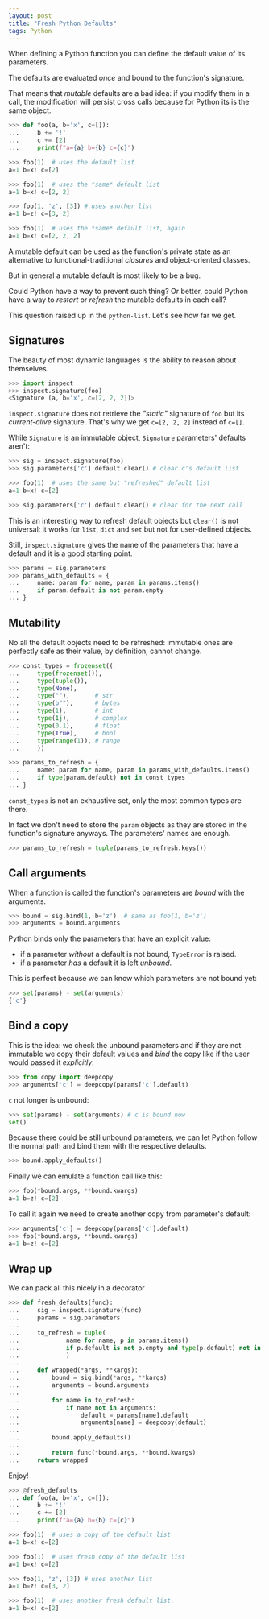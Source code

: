 ```yaml
---
layout: post
title: "Fresh Python Defaults"
tags: Python
---
```


When defining a Python function you can define the default value
of its parameters.

The defaults are evaluated *once* and bound to the function's signature.

That means that *mutable* defaults are a bad idea: if you modify them in
a call, the modification will persist cross calls because for Python
its is the same object.

```python
>>> def foo(a, b='x', c=[]):
...     b += '!'
...     c += [2]
...     print(f"a={a} b={b} c={c}")

>>> foo(1)  # uses the default list
a=1 b=x! c=[2]

>>> foo(1)  # uses the *same* default list
a=1 b=x! c=[2, 2]

>>> foo(1, 'z', [3]) # uses another list
a=1 b=z! c=[3, 2]

>>> foo(1)  # uses the *same* default list, again
a=1 b=x! c=[2, 2, 2]
```

A mutable default can be used as the function's private state
as an alternative to functional-traditional *closures* and
object-oriented classes.

But in general a mutable default is most likely to be a bug.

Could Python have a way to prevent such thing? Or better, could Python
have a way to *restart* or *refresh* the mutable defaults in each
call?

This question raised up in the `python-list`. Let's see how far we get.<!--more-->


## Signatures

The beauty of most dynamic languages is the ability to reason about
themselves.

```python
>>> import inspect
>>> inspect.signature(foo)
<Signature (a, b='x', c=[2, 2, 2])>
```

`inspect.signature` does not retrieve the *"static"* signature of `foo`
but its *current-alive* signature. That's why we get `c=[2, 2, 2]`
instead of `c=[]`.

While `Signature` is an immutable object, `Signature` parameters' defaults
aren't:

```python
>>> sig = inspect.signature(foo)
>>> sig.parameters['c'].default.clear() # clear c's default list

>>> foo(1)  # uses the same but "refreshed" default list
a=1 b=x! c=[2]

>>> sig.parameters['c'].default.clear() # clear for the next call
```

This is an interesting way to refresh default objects but `clear()`
is not universal: it works for `list`, `dict` and `set` but not for
user-defined objects.

Still, `inspect.signature` gives the name of the parameters that have
a default and it is a good starting point.

```python
>>> params = sig.parameters
>>> params_with_defaults = {
...     name: param for name, param in params.items()
...     if param.default is not param.empty
... }
```

## Mutability

No all the default objects need to be refreshed: immutable ones are
perfectly safe as their value, by definition, cannot change.

```python
>>> const_types = frozenset((
...     type(frozenset()),
...     type(tuple()),
...     type(None),
...     type(""),       # str
...     type(b""),      # bytes
...     type(1),        # int
...     type(1j),       # complex
...     type(0.1),      # float
...     type(True),     # bool
...     type(range(1)), # range
...     ))

>>> params_to_refresh = {
...     name: param for name, param in params_with_defaults.items()
...     if type(param.default) not in const_types
... }
```

`const_types` is not an exhaustive set, only the most common types are
there.

In fact we don't need to store the `param` objects as they are stored in the
function's signature anyways. The parameters' names are enough.

```python
>>> params_to_refresh = tuple(params_to_refresh.keys())
```

## Call arguments

When a function is called the function's parameters are *bound* with
the arguments.

```python
>>> bound = sig.bind(1, b='z')  # same as foo(1, b='z')
>>> arguments = bound.arguments
```

Python binds only the parameters that have an explicit value:

 - if a parameter *without* a default is not bound, `TypeError` is
raised.
 - if a parameter *has* a default it is left *unbound*.

This is perfect because we can know which parameters are not bound yet:

```python
>>> set(params) - set(arguments)
{'c'}
```

## Bind a copy

This is the idea: we check the unbound parameters and if they are not
immutable we copy their default values and *bind* the copy like if the
user would passed it *explicitly*.

```python
>>> from copy import deepcopy
>>> arguments['c'] = deepcopy(params['c'].default)
```

`c` not longer is unbound:

```python
>>> set(params) - set(arguments) # c is bound now
set()
```

Because there could be still unbound parameters, we can let Python
follow the normal path and bind them with the respective defaults.

```python
>>> bound.apply_defaults()
```

Finally we can emulate a function call like this:

```python
>>> foo(*bound.args, **bound.kwargs)
a=1 b=z! c=[2]
```

To call it again we need to create another copy from parameter's
default:

```python
>>> arguments['c'] = deepcopy(params['c'].default)
>>> foo(*bound.args, **bound.kwargs)
a=1 b=z! c=[2]
```

## Wrap up

We can pack all this nicely in a decorator

```python
>>> def fresh_defaults(func):
...     sig = inspect.signature(func)
...     params = sig.parameters
...
...     to_refresh = tuple(
...             name for name, p in params.items()
...             if p.default is not p.empty and type(p.default) not in const_types
...             )
...
...     def wrapped(*args, **kargs):
...         bound = sig.bind(*args, **kargs)
...         arguments = bound.arguments
...
...         for name in to_refresh:
...             if name not in arguments:
...                 default = params[name].default
...                 arguments[name] = deepcopy(default)
...
...         bound.apply_defaults()
...
...         return func(*bound.args, **bound.kwargs)
...     return wrapped
```

Enjoy!

```python
>>> @fresh_defaults
... def foo(a, b='x', c=[]):
...     b += '!'
...     c += [2]
...     print(f"a={a} b={b} c={c}")

>>> foo(1)  # uses a copy of the default list
a=1 b=x! c=[2]

>>> foo(1)  # uses fresh copy of the default list
a=1 b=x! c=[2]

>>> foo(1, 'z', [3]) # uses another list
a=1 b=z! c=[3, 2]

>>> foo(1)  # uses another fresh default list.
a=1 b=x! c=[2]
```
